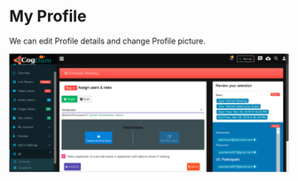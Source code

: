 # My Profile

We can edit Profile details and change Profile picture.

![](../.gitbook/assets/image%20%28174%29.png)


